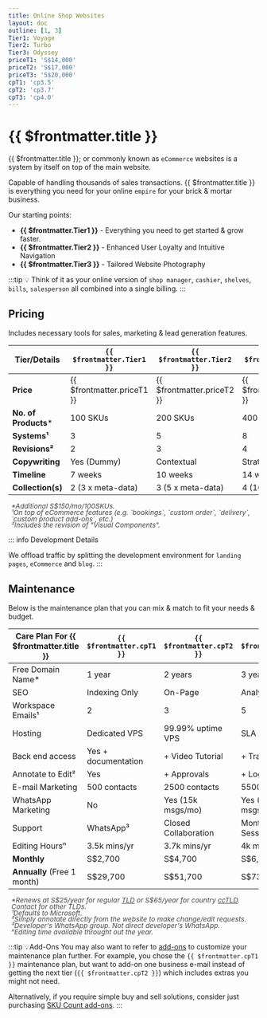 ```yaml
---
title: Online Shop Websites
layout: doc
outline: [1, 3]
Tier1: Voyage
Tier2: Turbo
Tier3: Odyssey
priceT1: 'S$14,000'
priceT2: 'S$17,000'
priceT3: 'S$20,000'
cpT1: 'cp3.5'
cpT2: 'cp3.7'
cpT3: 'cp4.0'
---
```


# {{ $frontmatter.title }}

{{ $frontmatter.title }}; or commonly known as `eCommerce` websites is a system by itself on top of the main website.

Capable of handling thousands of sales transactions. {{ $frontmatter.title }} is everything you need for your online `empire` for your brick & mortar business.

Our starting points:

- **{{ $frontmatter.Tier1 }}** - Everything you need to get started & grow faster.
- **{{ $frontmatter.Tier2 }}** - Enhanced User Loyalty and Intuitive Navigation
- **{{ $frontmatter.Tier3 }}** - Tailored Website Photography

:::tip 💡 
Think of it as your online version of `shop manager`, `cashier`, `shelves`, `bills`, `salesperson` all combined into a single billing.
:::

<!-- package details -->
## Pricing

Includes necessary tools for sales, marketing & lead generation features.

| Tier/Details          | `{{ $frontmatter.Tier1 }}` | `{{ $frontmatter.Tier2 }}` | `{{ $frontmatter.Tier3 }}` |
|-----------------------|----------------------------|----------------------------|----------------------------|
| **Price**             | {{ $frontmatter.priceT1 }} | {{ $frontmatter.priceT2 }} | {{ $frontmatter.priceT3 }} |
| **No. of Products***  | 100 SKUs                   | 200 SKUs                   | 400 SKUs                   |
| **Systems¹**          | 3                          | 5                          | 8                          |
| **Revisions²**        | 2                          | 3                          | 4                          |
| **Copywriting**       | Yes (Dummy)                | Contextual                 | Strategized                |
| **Timeline**          | 7 weeks                    | 10 weeks                   | 14 weeks                   |
| **Collection(s)**     | 2 (3 x meta-data)          | 3 (5 x meta-data)          | 4 (10 x meta-data)         |

<ul style="color: inherit; font-size: 0.85rem; line-height: 0.8rem; list-style-type: none; opacity: 0.8; padding-left: 6px">
  <li><i>*Additional S$150/mo/100SKUs.</i></li>
  <li><i>¹On top of eCommerce features (e.g. `bookings`, `custom order`, `delivery`, `custom product add-ons`, etc.)</i></li>
  <li><i>²Includes the revision of "Visual Components".</i></li>
</ul>

::: info Development Details

We offload traffic by splitting the development environment for `landing pages`, `eCommerce` and `blog`.
:::
<!-- End of tier one package detail -->

## Maintenance

Below is the maintenance plan that you can mix & match to fit your needs & budget.

| **Care Plan For {{ $frontmatter.title }}** | `{{ $frontmatter.cpT1 }}` | `{{ $frontmatter.cpT2 }}` | `{{ $frontmatter.cpT3 }}` |
|------------------------------------|---------------------------|---------------------------|---------------------------|
| Free Domain Name*                  | 1 year                    | 2 years                   | 3 years                   |
| SEO                                | Indexing Only             | On-Page                   | Analytics Reports         |
| Workspace Emails¹                  | 2                         | 3                         | 5                         |
| Hosting                            | Dedicated VPS             | 99.99% uptime VPS         | SLA Agreement             |
| Back end access                    | Yes + documentation       | + Video Tutorial          | + Training                |
| Annotate to Edit²                  | Yes                       | + Approvals               | + Log Access              |
| E-mail Marketing                   | 500 contacts              | 2500 contacts             | 5500 contacts             |
| WhatsApp Marketing                 | No                        | Yes (15k msgs/mo)         | Yes (45k msgs/mo)         |
| Support                            | WhatsApp³                 | Closed Collaboration      | Monthly Huddle Session    |
| Editing Hoursⁿ                           | 3.5k mins/yr| 3.7k mins/yr | 4k mins/yr         |
| **Monthly**                        | S$2,700                   | S$4,700                   | S$6,700                   |
| **Annually** (Free 1 month)        | S$29,700                  | S$51,700                  | S$73,700                  |

<ul style="color: inherit; font-size: 0.85rem; line-height: 0.8rem; list-style-type: none; opacity: 0.8; padding-left: 6px">
    <li><i>*Renews at S$25/year for regular <a href="/introduction/glossaries/#tld">TLD</a> or S$65/year for country <a href="/introduction/glossaries/#tld">ccTLD</a>. Contact for other TLDs.</i></li>
    <li><i>¹Defaults to Microsoft.</i></li>
    <li><i>²Simply annotate directly from the website to make change/edit requests.</i></li>
    <li><i>³Developer's WhatsApp group. Not direct developer's WhatsApp.</i></li>
    <li><i>ⁿEditing time available throught out the year.</i></li>
</ul>

:::tip 💡Add-Ons
You may also want to refer to [add-ons](#) to customize your maintenance plan further. For example, you chose the `{{ $frontmatter.cpT1 }}` maintenance plan, but want to add-on one business e-mail instead of getting the next tier (`{{ $frontmatter.cpT2 }}`) which includes extras you might not need.

Alternatively, if you require simple buy and sell solutions, consider just purchasing [SKU Count add-ons](/add-ons/sku-count.html).
:::